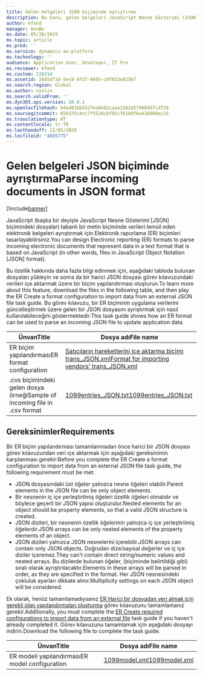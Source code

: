 ```yaml
---
title: Gelen belgeleri JSON biçiminde ayrıştırma
description: Bu konu, gelen belgeleri JavaScript Nesne Gösterimi (JSON) biçiminde ayrıştırmak için Elektronik raporlama (ER) biçimlerinin nasıl ayarlanacağını açıklamaktadır.
author: kfend
manager: AnnBe
ms.date: 05/20/2019
ms.topic: article
ms.prod: ''
ms.service: dynamics-ax-platform
ms.technology: ''
audience: Application User, Developer, IT Pro
ms.reviewer: kfend
ms.custom: 220314
ms.assetid: 2685df16-5ec8-4fd7-9495-c0f653e82567
ms.search.region: Global
ms.author: nselin
ms.search.validFrom: ''
ms.dyn365.ops.version: 10.0.1
ms.openlocfilehash: b4ed81bb5527ea8e02caaa1262a57960dd7cdf29
ms.sourcegitcommit: 659375c4cc7f5524cbf91cf6160f6a410960ac16
ms.translationtype: HT
ms.contentlocale: tr-TR
ms.lasthandoff: 12/05/2020
ms.locfileid: "4685775"
---
```

# <a name="parse-incoming-documents-in-json-format"></a><span data-ttu-id="697d3-103">Gelen belgeleri JSON biçiminde ayrıştırma</span><span class="sxs-lookup"><span data-stu-id="697d3-103">Parse incoming documents in JSON format</span></span>

[!include[banner](../includes/banner.md)]

<span data-ttu-id="697d3-104">JavaScript (başka bir deyişle JavaScript Nesne Gösterimi \[JSON\] biçimindeki dosyalar) tabanlı bir metin biçiminde verileri temsil eden elektronik belgeleri ayrıştırmak için Elektronik raporlama (ER) biçimleri tasarlayabilirsiniz.</span><span class="sxs-lookup"><span data-stu-id="697d3-104">You can design Electronic reporting (ER) formats to parse incoming electronic documents that represent data in a text format that is based on JavaScript (in other words, files in JavaScript Object Notation \[JSON\] format).</span></span>

<span data-ttu-id="697d3-105">Bu özellik hakkında daha fazla bilgi edinmek için, aşağıdaki tabloda bulunan dosyaları yükleyin ve sonra da bir harici JSON dosyası görev kılavuzundaki verileri içe aktarmak üzere bir biçim yapılandırması oluşturun.</span><span class="sxs-lookup"><span data-stu-id="697d3-105">To learn more about this feature, download the files in the following table, and then play the ER Create a format configuration to import data from an external JSON file task guide.</span></span> <span data-ttu-id="697d3-106">Bu görev kılavuzu, bir ER biçiminin uygulama verilerini güncelleştirmek üzere gelen bir JSON dosyasını ayrıştırmak için nasıl kullanılabileceğini göstermektedir.</span><span class="sxs-lookup"><span data-stu-id="697d3-106">This task guide shows how an ER format can be used to parse an incoming JSON file to update application data.</span></span>

| <span data-ttu-id="697d3-107">Ünvan</span><span class="sxs-lookup"><span data-stu-id="697d3-107">Title</span></span>                                  | <span data-ttu-id="697d3-108">Dosya adı</span><span class="sxs-lookup"><span data-stu-id="697d3-108">File name</span></span> |
|----------------------------------------|-----------|
| <span data-ttu-id="697d3-109">ER biçim yapılandırması</span><span class="sxs-lookup"><span data-stu-id="697d3-109">ER format configuration</span></span>                | [<span data-ttu-id="697d3-110">Satıcıların hareketlerini içe aktarma biçimi trans_JSON.xml</span><span class="sxs-lookup"><span data-stu-id="697d3-110">Format for importing vendors' trans_JSON.xml</span></span>](https://go.microsoft.com/fwlink/?linkid=874111) |
| <span data-ttu-id="697d3-111">.cvs biçimindeki gelen dosya örneği</span><span class="sxs-lookup"><span data-stu-id="697d3-111">Sample of incoming file in .csv format</span></span> | [<span data-ttu-id="697d3-112">1099entries_JSON.txt</span><span class="sxs-lookup"><span data-stu-id="697d3-112">1099entries_JSON.txt</span></span>](https://go.microsoft.com/fwlink/?linkid=874111) |

## <a name="requirements"></a><span data-ttu-id="697d3-113">Gereksinimler</span><span class="sxs-lookup"><span data-stu-id="697d3-113">Requirements</span></span>

<span data-ttu-id="697d3-114">Bir ER biçim yapılandırması tamamlanmadan önce harici bir JSON dosyası görev kılavuzundan veri içe aktarmak için aşağıdaki gereksinimin karşılanması gerekir:</span><span class="sxs-lookup"><span data-stu-id="697d3-114">Before you complete the ER Create a format configuration to import data from an external JSON file task guide, the following requirement must be met:</span></span>

- <span data-ttu-id="697d3-115">JSON dosyasındaki üst öğeler yalnızca nesne öğeleri olabilir.</span><span class="sxs-lookup"><span data-stu-id="697d3-115">Parent elements in the JSON file can be only object elements.</span></span>
- <span data-ttu-id="697d3-116">Bir nesnenin iç içe yerleştirilmiş öğeleri özellik öğeleri olmalıdır ve böylece geçerli bir JSON yapısı oluşturulur.</span><span class="sxs-lookup"><span data-stu-id="697d3-116">Nested elements for an object should be property elements, so that a valid JSON structure is created.</span></span>
- <span data-ttu-id="697d3-117">JSON dizileri, bir nesnenin özellik öğelerinin yalnızca iç içe yerleştirilmiş öğelerdir.</span><span class="sxs-lookup"><span data-stu-id="697d3-117">JSON arrays can be only nested elements of the property elements of an object.</span></span>
- <span data-ttu-id="697d3-118">JSON dizileri yalnızca JSON nesnelerini içerebilir.</span><span class="sxs-lookup"><span data-stu-id="697d3-118">JSON arrays can contain only JSON objects.</span></span> <span data-ttu-id="697d3-119">Doğrudan dize/sayısal değerler ve iç içe diziler içeremez.</span><span class="sxs-lookup"><span data-stu-id="697d3-119">They can't contain direct string/numeric values and nested arrays.</span></span> <span data-ttu-id="697d3-120">Bu dizilerde bulunan öğeler, (biçiminde belirtildiği gibi) sıralı olarak ayrıştırılacaktır.</span><span class="sxs-lookup"><span data-stu-id="697d3-120">Elements in these arrays will be parsed in order, as they are specified in the format.</span></span> <span data-ttu-id="697d3-121">Her JSON nesnesindeki çokluluk ayarları dikkate alınır.</span><span class="sxs-lookup"><span data-stu-id="697d3-121">Multiplicity settings on each JSON object will be considered.</span></span>

<span data-ttu-id="697d3-122">Ek olarak, henüz tamamlamadıysanız [ER Harici bir dosyadan veri almak için gerekli olan yapılandırmaları oluşturma](tasks/er-required-configurations-import-data.md) görev kılavuzunu tamamlamanız gerekir.</span><span class="sxs-lookup"><span data-stu-id="697d3-122">Additionally, you must complete the [ER Create required configurations to import data from an external file](tasks/er-required-configurations-import-data.md) task guide if you haven't already completed it.</span></span> <span data-ttu-id="697d3-123">Görev kılavuzunu tamamlamak için aşağıdaki dosyayı indirin.</span><span class="sxs-lookup"><span data-stu-id="697d3-123">Download the following file to complete the task guide.</span></span>

| <span data-ttu-id="697d3-124">Ünvan</span><span class="sxs-lookup"><span data-stu-id="697d3-124">Title</span></span>                  | <span data-ttu-id="697d3-125">Dosya adı</span><span class="sxs-lookup"><span data-stu-id="697d3-125">File name</span></span> |
|------------------------|-----------|
| <span data-ttu-id="697d3-126">ER modeli yapılandırması</span><span class="sxs-lookup"><span data-stu-id="697d3-126">ER model configuration</span></span> | [<span data-ttu-id="697d3-127">1099model.xml</span><span class="sxs-lookup"><span data-stu-id="697d3-127">1099model.xml</span></span>](https://go.microsoft.com/fwlink/?linkid=874111) |
